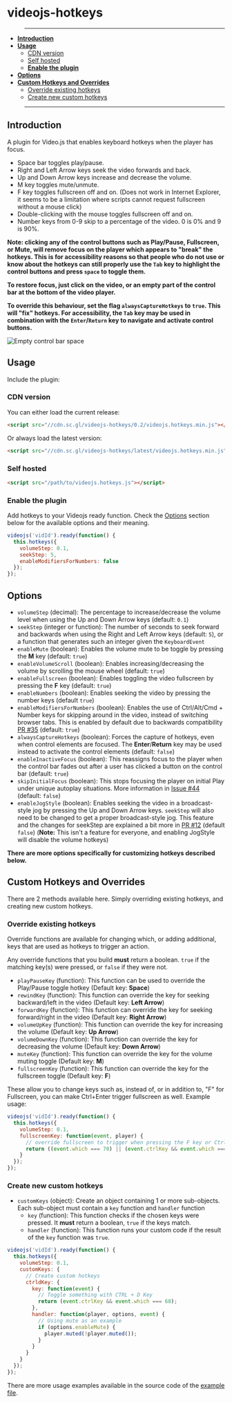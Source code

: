 videojs-hotkeys
========================

>---
- **[Introduction](#introduction)**
- **[Usage](#usage)**
  - [CDN version](#cdn-version)
  - [Self hosted](#self-hosted)
  - **[Enable the plugin](#enable-the-plugin)**
- **[Options](#options)**
- **[Custom Hotkeys and Overrides](#custom-hotkeys-and-overrides)**
  - [Override existing hotkeys](#override-existing-hotkeys)
  - [Create new custom hotkeys](#create-new-custom-hotkeys)

>---

## Introduction

A plugin for Video.js that enables keyboard hotkeys when the player has focus.
* Space bar toggles play/pause.
* Right and Left Arrow keys seek the video forwards and back.
* Up and Down Arrow keys increase and decrease the volume.
* M key toggles mute/unmute.
* F key toggles fullscreen off and on. (Does not work in Internet Explorer, it seems to be a limitation where scripts
cannot request fullscreen without a mouse click)
* Double-clicking with the mouse toggles fullscreen off and on.
* Number keys from 0-9 skip to a percentage of the video. 0 is 0% and 9 is 90%.

**Note: clicking any of the control buttons such as Play/Pause, Fullscreen, or Mute, will remove focus on the player
which appears to "break" the hotkeys.  This is for accessibility reasons so that people who do not use or know about
the hotkeys can still properly use the `Tab` key to highlight the control buttons and press `space` to toggle them.**

**To restore focus, just click on the video, or an empty part of the control bar at the bottom of the video player.**

**To override this behaviour, set the flag `alwaysCaptureHotkeys` to `true`.
This will "fix" hotkeys. For accessibility, the `Tab` key may be used in combination with the `Enter`/`Return` key to navigate and activate control buttons.**

![Empty control bar space](http://i.imgur.com/18WMTUw.png)

## Usage
Include the plugin:

### CDN version
You can either load the current release:
```html
<script src="//cdn.sc.gl/videojs-hotkeys/0.2/videojs.hotkeys.min.js"></script>
```
Or always load the latest version:
```html
<script src="//cdn.sc.gl/videojs-hotkeys/latest/videojs.hotkeys.min.js"></script>
```

### Self hosted
```html
<script src="/path/to/videojs.hotkeys.js"></script>
```

### Enable the plugin
Add hotkeys to your Videojs ready function.
Check the [Options](#options) section below for the available options and their meaning.
```js
videojs('vidId').ready(function() {
  this.hotkeys({
    volumeStep: 0.1,
    seekStep: 5,
    enableModifiersForNumbers: false
  });
});
```

## Options

- `volumeStep` (decimal): The percentage to increase/decrease the volume level when using the Up and Down Arrow keys (default: `0.1`)
- `seekStep` (integer or function): The number of seconds to seek forward and backwards when using the Right and Left Arrow keys (default: `5`), or a function that generates such an integer given the `KeyboardEvent`
- `enableMute` (boolean): Enables the volume mute to be toggle by pressing the **M** key (default: `true`)
- `enableVolumeScroll` (boolean): Enables increasing/decreasing the volume by scrolling the mouse wheel (default: `true`)
- `enableFullscreen` (boolean): Enables toggling the video fullscreen by pressing the **F** key (default: `true`)
- `enableNumbers` (boolean): Enables seeking the video by pressing the number keys (default `true`)
- `enableModifiersForNumbers` (boolean): Enables the use of Ctrl/Alt/Cmd + Number keys for skipping around in the video, instead of switching browser tabs. This is enabled by default due to backwards compatibility [PR #35](https://github.com/ctd1500/videojs-hotkeys/pull/35) (default: `true`)
- `alwaysCaptureHotkeys` (boolean): Forces the capture of hotkeys, even when control elements are focused.
The **Enter**/**Return** key may be used instead to activate the control elements (default: `false`)
- `enableInactiveFocus` (boolean): This reassigns focus to the player when the control bar fades out after a user has clicked a button on the control bar (default: `true`)
- `skipInitialFocus` (boolean): This stops focusing the player on initial Play under unique autoplay situations. More information in [Issue #44](https://github.com/ctd1500/videojs-hotkeys/issues/44) (default: `false`)
- `enableJogStyle` (boolean): Enables seeking the video in a broadcast-style jog by pressing the Up and Down Arrow keys.
`seekStep` will also need to be changed to get a proper broadcast-style jog.
This feature and the changes for seekStep are explained a bit more in [PR #12](https://github.com/ctd1500/videojs-hotkeys/pull/12) (default `false`)
(**Note:** This isn't a feature for everyone, and enabling JogStyle will disable the volume hotkeys)

**There are more options specifically for customizing hotkeys described below.**

## Custom Hotkeys and Overrides

There are 2 methods available here.  Simply overriding existing hotkeys, and creating new custom hotkeys.

### Override existing hotkeys

Override functions are available for changing which, or adding additional, keys that are used as hotkeys to trigger an action.

Any override functions that you build **must** return a boolean.
`true` if the matching key(s) were pressed, or `false` if they were not.

- `playPauseKey` (function): This function can be used to override the Play/Pause toggle hotkey (Default key: **Space**)
- `rewindKey` (function): This function can override the key for seeking backward/left in the video (Default key: **Left Arrow**)
- `forwardKey` (function): This function can override the key for seeking forward/right in the video (Default key: **Right Arrow**)
- `volumeUpKey` (function): This function can override the key for increasing the volume (Default key: **Up Arrow**)
- `volumeDownKey` (function): This function can override the key for decreasing the volume (Default key: **Down Arrow**)
- `muteKey` (function): This function can override the key for the volume muting toggle (Default key: **M**)
- `fullscreenKey` (function): This function can override the key for the fullscreen toggle (Default key: **F**)

These allow you to change keys such as, instead of, or in addition to, "F" for Fullscreen, you can make Ctrl+Enter trigger fullscreen as well.
Example usage:
```js
videojs('vidId').ready(function() {
  this.hotkeys({
    volumeStep: 0.1,
    fullscreenKey: function(event, player) {
      // override fullscreen to trigger when pressing the F key or Ctrl+Enter
      return ((event.which === 70) || (event.ctrlKey && event.which === 13));
    }
  });
});
```

### Create new custom hotkeys

- `customKeys` (object): Create an object containing 1 or more sub-objects.  Each sub-object must contain a `key` function and `handler` function
    - `key` (function):  This function checks if the chosen keys were pressed.  It **must** return a boolean, `true` if the keys match.
    - `handler` (function):  This function runs your custom code if the result of the `key` function was `true`.

```js
videojs('vidId').ready(function() {
  this.hotkeys({
    volumeStep: 0.1,
    customKeys: {
      // Create custom hotkeys
      ctrldKey: {
        key: function(event) {
          // Toggle something with CTRL + D Key
          return (event.ctrlKey && event.which === 68);
        },
        handler: function(player, options, event) {
          // Using mute as an example
          if (options.enableMute) {
            player.muted(!player.muted());
          }
        }
      }
    }
  });
});
```
There are more usage examples available in the source code of the [example file](https://github.com/ctd1500/videojs-hotkeys/blob/master/example.html).
